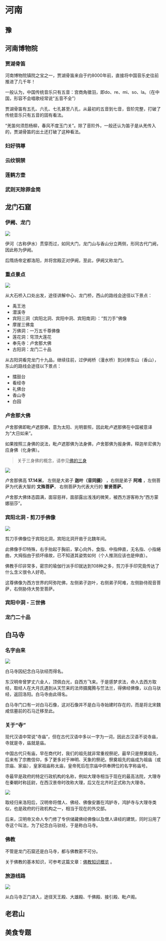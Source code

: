 # 河南

## 豫

<Todo />


## 河南博物院


### 贾湖骨笛

河南博物院镇院之宝之一，贾湖骨笛来自于约8000年前，直接将中国音乐史往前推进了几千年！

一般认为，中国传统音乐只有五音：宫商角徵羽，即do、re、mi、so、la。（在中国，形容不会唱歌经常说“五音不全”）

贾湖骨笛有五孔、六孔、七孔甚至八孔，从最初的五音到七音，音阶完整，打破了传统音乐只有五音的固有看法。

“羌笛何须怨杨柳，春风不度玉门关”。除了音阶外，一般还认为笛子是从羌传入的，贾湖骨笛的出土还打破了这种看法。

### 妇好鸮尊

<Todo />


### 云纹铜禁

<Todo />

### 莲鹤方壶

<Todo />

### 武则天除罪金简

<Todo />



## 龙门石窟

### 伊阙、龙门

![](https://xpzheng-book.oss-cn-shenzhen.aliyuncs.com/history/%E4%BC%8A%E9%98%99.jpg)

伊河（古称伊水）贯穿而过，如同大门，龙门山与香山分立两侧，形同古代门阙，因此称为伊阙。

后隋炀帝定都洛阳，并将宫殿正对伊阙，至此，伊阙又称龙门。

### 重点景点

![](https://xpzheng-book.oss-cn-shenzhen.aliyuncs.com/history/%E9%BE%99%E9%97%A8%E7%9F%B3%E7%AA%9F%E5%AF%BC%E8%A7%88.jpg)

从大石桥入口处出发，途径讲解中心、龙门桥，西山的路线会途径以下景点：

- 禹王池
- 潜溪寺
- 宾阳三洞（宾阳北洞、宾阳中洞、宾阳南洞）：“剪刀手"佛像
- 摩崖三佛龛
- 万佛洞：一万五千尊佛像
- 莲花洞：穹顶大莲花
- 奉先寺：卢舍那大佛
- 古阳洞：龙门二十品

从古阳洞看完龙门十九品，继续往前，过伊阙桥（漫水桥）到对岸东山（香山），东山的路线会途径以下景点：

- 擂鼓台
- 看经寺
- 礼佛台
- 香山寺
- 白园

### 卢舍那大佛

卢舍那佛即毗卢遮那佛，意为太阳、光明普照，因此毗卢遮那佛在中国被意译为“大日如来”。

如果按照三身佛的说法，毗卢遮那佛为法身佛，卢舍那佛为报身佛，释迦牟尼佛为应身佛（化身佛）。

> 关于三身佛的概念，请参见[佛的三身](./佛教知识概览.md#佛的三身)

![](https://xpzheng-book.oss-cn-shenzhen.aliyuncs.com/history/%E5%8D%A2%E8%88%8D%E9%82%A3%E5%A4%A7%E4%BD%9B.jpg)

卢舍那佛高 **17.14米**， 左侧是大弟子 **迦叶（音同摄）** ，右侧是弟子 **阿难** ，左侧菩萨为代表大智的 **文殊菩萨**， 右侧菩萨为代表大行的 **普贤菩萨**。

卢舍那大佛体态圆满，面容慈祥，面部露出浅浅的微笑，被西方游客称为“西方蒙娜丽莎”。

### 宾阳北洞 - 剪刀手佛像

![](https://xpzheng-book.oss-cn-shenzhen.aliyuncs.com/history/%E5%89%AA%E5%88%80%E6%89%8B%E4%BD%9B%E5%83%8F.jfif)

剪刀手佛像位于宾阳北洞，宾阳北洞开凿于北魏年间。

此佛像手印特殊，右手抬起于胸前，掌心向外，食指、中指伸直，无名指、小指蜷曲，大拇指由于损坏缘故，已不知道其姿势如何（个人推测应该也是伸直）。

佛教手印非常多，密宗的瑜伽行派手印就达到108种之多，剪刀手手印究竟传达了什么含义很令人好奇。

这尊佛像为西方世界的阿弥陀佛，左侧弟子迦叶，右侧弟子阿难，左侧胁侍观音菩萨，右侧胁侍大势至菩萨。

### 宾阳中洞 - 三世佛

<Todo />


### 龙门二十品

<Todo />

## 白马寺

### 名字由来

![](https://xpzheng-book.oss-cn-shenzhen.aliyuncs.com/history/%E7%99%BD%E9%A9%AC%E5%AF%BA%E7%99%BD%E9%A9%AC.webp)

白马寺因纪念白马驮经而得名。

东汉明帝曾梦丈六金人，顶佩白光，自西方飞来。于是感梦求法，命人去西方取经，取经人在大月氏遇到从天竺来的法师摄魔腾与竺法兰，得佛经佛像，以白马驮经，返回洛阳。白马寺由此得名。

白马寺门口有一对白马石像，这对石像并不是白马寺始建时存在的，而是将北宋魏咸信墓前的石马迁移至此。

### 关于“寺”

现代汉语中常说“寺庙”，但在古代汉语中多以一字为一词，因此古汉语不说寺庙，寺就是寺，庙就是庙。

中国古代只有庙，早在商代时，我们的祖先就非常重视祭祀，最早只是祭奠祖先，后来有了宗教信仰，多了更多对于神明、天象的祭祀。祭奠祖先的庙成为祖庙（或宗庙、家庙），皇家祖庙称太庙，皇帝死后在宗庙中供奉牌位的名字称庙号。

寺最早是政府的特定行政机构的名称，例如大理寺相当于现在的最高法院，大理寺在秦朝时称廷尉，在西汉景帝时改称大理，后又在北齐时正式称为大理寺。

![](https://xpzheng-book.oss-cn-shenzhen.aliyuncs.com/history/%E5%A4%A7%E7%90%86%E5%AF%BA.webp)

取经归来洛阳后，汉明帝将僧人、佛经、佛像安置在鸿胪寺，鸿胪寺与大理寺类似，也是政府的行政机构之一，相当于现在的外交部。

后来，汉明帝又命人专门修了专供储藏佛经佛像以及僧人译经的建筑，同时沿用了寺这个叫法，为了纪念白马驮经，于是称白马寺。

### 佛教

不管是龙门石窟还是白马寺，都与佛教密不可分。

关于佛教的基本知识，可参考这篇文章：[佛教知识概览](./佛教知识概览.md) 。


### 旅游线路

![](https://xpzheng-book.oss-cn-shenzhen.aliyuncs.com/history/%E7%99%BD%E9%A9%AC%E5%AF%BA%E5%B8%83%E5%B1%80.jfif)

从白马寺正门进入，途径天王殿、大雄殿、千佛殿、接引殿、毗卢阁。


## 老君山

<Todo />

## 美食专题

<Todo />


